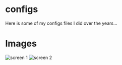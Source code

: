 # configs
Here is some of my configs files I did over the years...

# Images
![screen 1](https://github.com/lplanch/configs/blob/master/.png)
![screen 2](https://github.com/lplanch/configs/blob/master/.png)
